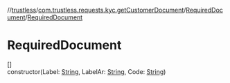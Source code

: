 //[trustless](../../../index.md)/[com.trustless.requests.kyc.getCustomerDocument](../index.md)/[RequiredDocument](index.md)/[RequiredDocument](-required-document.md)

# RequiredDocument

[]\
constructor(Label: [String](https://kotlinlang.org/api/latest/jvm/stdlib/kotlin/-string/index.html), LabelAr: [String](https://kotlinlang.org/api/latest/jvm/stdlib/kotlin/-string/index.html), Code: [String](https://kotlinlang.org/api/latest/jvm/stdlib/kotlin/-string/index.html))
